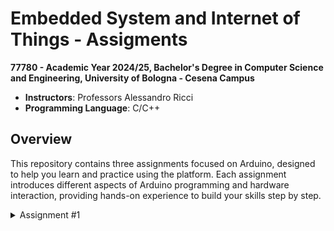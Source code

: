 # Embedded System and Internet of Things - Assigments

**77780 - Academic Year 2024/25, Bachelor's Degree in Computer Science and Engineering, University of Bologna - Cesena Campus**  
- **Instructors**: Professors Alessandro Ricci
- **Programming Language**: C/C++

## Overview

This repository contains three assignments focused on Arduino, designed to help you learn and practice using the platform. Each assignment introduces different aspects of Arduino programming and hardware interaction, providing hands-on experience to build your skills step by step.

<details>
  <summary>
    Assignment #1
  </summary>
  
  ## Turn on the Sequence!
  We want to create an embedded system that implements a game called "Turn on the Sequence!" The game board is based on 4 green LEDs (L1, L2, L3, L4), a red LED (LS), 4 tactile buttons (B1, B2, B3, B4) and a potentiometer.
  
  In the initial state, all green LEDs are off, but the LS LED is pulsing (fading in and out), waiting for a player to start the game. If/when button B1 is pressed, the game will start. If button B1 is not pressed within 10 seconds, the system goes into deep sleep. The system can be woken up by pressing any button. Once woken up, the system returns to its initial state and LED Ls starts pulsing again.
  
  During the game, the system repeatedly displays on the LCD a number of 4 distinct digits, each digit in the range between 1 and 4.
  The player must turn on the leds in the order defined by the digits, from left to right, using the corresponding tactile buttons.
  If the player has switched on the lights in time and in the correct order, the game continues by reducing the time by a factor called F.  
  If the player does not switch on the lights in the correct order, the red LED L lights up for 2 second and the game ends, then the game restarts from the beginning.
  
  Before starting the game, the difficulty level can be set with the potentiometer. This can be a value in the range 1..4 (1 being the easiest, 4 being the most difficult). The level must have an effect on the value of the factor F (so the more difficult the game, the higher the factor F must be).
</details>
